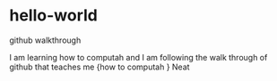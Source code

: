 # hello-world
github walkthrough

I am learning how to computah and I am following
the walk through
of github
	that teaches me
	{how to computah
	}
	Neat
	
